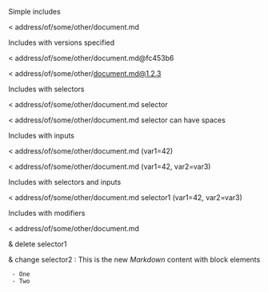 Simple includes

< address/of/some/other/document.md

Includes with versions specified

< address/of/some/other/document.md@fc453b6

< address/of/some/other/document.md@1.2.3

Includes with selectors

< address/of/some/other/document.md selector

< address/of/some/other/document.md selector can have spaces

Includes with inputs

< address/of/some/other/document.md (var1=42)

< address/of/some/other/document.md (var1=42, var2=var3)

Includes with selectors and inputs

< address/of/some/other/document.md selector1 (var1=42, var2=var3)

Includes with modifiers

< address/of/some/other/document.md

& delete selector1

& change selector2
:    This is the new *Markdown* content with block elements
     
     - One
     - Two